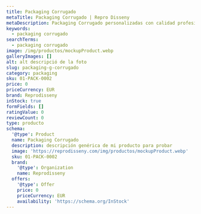 ```yaml
---
title: Packaging Corrugado
metaTitle: Packaging Corrugado | Repro Disseny
metaDescription: Packaging Corrugado personalizadas con calidad profesional en Cataluña.
keywords:
  - packaging corrugado
searchTerms:
  - packaging corrugado
image: /img/productos/mockupProduct.webp
galleryImages: []
alt: alt descripció de la foto
slug: packaging-g-corrugado
category: packaging
sku: 01-PACK-0002
price: 0
priceCurrency: EUR
brand: Reprodisseny
inStock: true
formFields: []
ratingValue: 0
reviewCount: 0
type: producto
schema:
  '@type': Product
  name: Packaging Corrugado
  description: descripción genérica de mi producto para probar
  image: 'https://reprodisseny.com/img/productos/mockupProduct.webp'
  sku: 01-PACK-0002
  brand:
    '@type': Organization
    name: Reprodisseny
  offers:
    '@type': Offer
    price: 0
    priceCurrency: EUR
    availability: 'https://schema.org/InStock'
---
```


